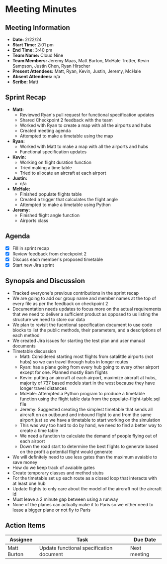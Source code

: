 # Meeting Minutes

## Meeting Information

- **Date:** 2/22/24
- **Start Time:** 2:01 pm
- **End Time:** 3:40 pm
- **Team Name:** Cloud Nine  
- **Team Members:** Jeremy Maas, Matt Burton, McHale Trotter, Kevin Sampson, Justin Chen, Ryan Hirscher
- **Present Attendees:** Matt, Ryan, Kevin, Justin, Jeremy, McHale
- **Absent Attendees:** n/a
- **Scribe:** Matt

## Sprint Recap

- **Matt:**
  - Reviewed Ryan's pull request for functional specification updates
  - Shared Checkpoint 2 feedback with the team
  - Worked with Ryan to create a map with all the airports and hubs
  - Created meeting agenda
  - Attempted to make a timetable using the map
- **Ryan:**
  - Worked with Matt to make a map with all the airports and hubs
  - Functional specification updates
- **Kevin:**
  - Working on flight duration function
  - Tried making a time table
  - Tried to allocate an aircraft at each airport
- **Justin:**
  - n/a
- **McHale:**
  - Finished populate flights table
  - Created a trigger that calculates the flight angle
  - Attempted to make a timetable using Python
- **Jeremy:**
  - Finished flight angle function
  - Airports class

## Agenda

- [X] Fill in sprint recap
- [X] Review feedback from checkpoint 2
- [X] Discuss each member's proposed timetable
- [X] Start new Jira sprint

## Synopsis and Discussion

- Tracked everyone's previous contributions in the sprint recap
- We are going to add our group name and member names at the top of every file as per the feedback on checkpoint 2
- Documentation needs updates to focus more on the actual requirements that we need to deliver a sufficient product as opposed to us listing the structure we need to  store our data
- We plan to revisit the fucntional specification document to use code blocks to list the public methods, their parameters, and a descriptions of each method
- We created Jira issues for starting the test plan and user manual documents
- Timetable discussion
  - Matt: Considered starting most flights from satalittle airports (not hubs) so we can travel through hubs in longer routes
  - Ryan: has a plane going from every hub going to every other airport except for one. Planned mostly 8am flights
  - Kevin: putting an aircraft at each airport, maximize aircraft at hubs, majority of 737 based models start in the west because they have longer travel distances
  - McHale: Attempted a Python program to produce a timetable function using the flight table data from the populate-flight-table.sql file
  - Jeremy: Suggested creating the simplest timetable that sends all aircraft on an outbound and inbound flight to and from the same airport just so we have a timetable to start working on the simulation
  - This was way too hard to do by hand, we need to find a better way to create a time table
  - We need a function to calculate the demand of people flying out of each airport
  - Down the road start to determine the best flights to generate based on the profit a potential flight would generate
- We will definitely need to use less gates than the maximum avaiable to save money
- How do we keep track of avaiable gates
- Create temporary classes and method stubs
- For the timetable set up each route as a closed loop that interacts with at least one hub
- Update flights to  only care about the model of the aircraft not the aircraft id
- Must leave a 2 minute gap between using a runway
- None of the planes can actually make it to Paris so we either need to lease a bigger plane or not fly to Paris

## Action Items

| **Assignee**        | **Task**                                          | **Due Date**  |
|---------------------|---------------------------------------------------|---------------|
| Matt Burton| Update functional specification document | Next meeting |
